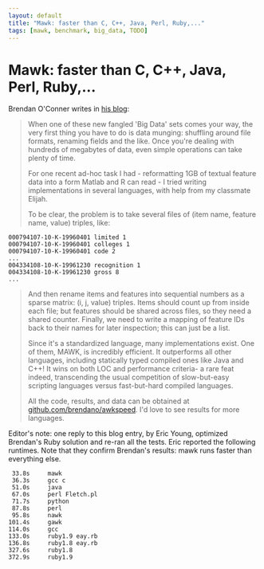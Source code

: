 ```yaml
---
layout: default
title: "Mawk: faster than C, C++, Java, Perl, Ruby,..."
tags: [mawk, benchmark, big_data, TODO]
---
```


Mawk: faster than C, C++, Java, Perl, Ruby,...
==============================================

Brendan O'Conner writes in [his blog][link01]:

> When one of these new fangled 'Big Data' sets comes your way, the
> very first thing you have to do is data munging: shuffling around file
> formats, renaming fields and the like. Once you're dealing with hundreds
> of megabytes of data, even simple operations can take plenty of time.
>
> For one recent ad-hoc task I had -  reformatting 1GB of textual feature
> data into a form Matlab and R can read - I tried writing implementations
> in several languages, with help from my classmate Elijah.
>
> To be clear,  the problem is to take several files of (item name,
> feature name, value) triples, like:

	000794107-10-K-19960401 limited 1
	000794107-10-K-19960401 colleges 1
	000794107-10-K-19960401 code 2
	...
	004334108-10-K-19961230 recognition 1
	004334108-10-K-19961230 gross 8
	...

> And then rename items and features into sequential numbers as a sparse
> matrix: (i, j, value) triples. Items should count up from inside each
> file; but features should be shared across files, so they need a shared
> counter. Finally, we need to write a mapping of feature IDs back to
> their names for later inspection; this can just be a list.
>
> Since it's a standardized language, many implementations exist. One of
> them, MAWK, is incredibly efficient. It outperforms all other languages,
> including statically typed compiled ones like Java and C++! It wins on
> both LOC and performance criteria- a rare feat indeed, transcending
> the usual competition of slow-but-easy scripting languages versus
> fast-but-hard compiled languages.
>
> All the code, results, and data can be obtained at
> [github.com/brendano/awkspeed][link02]. I'd love to see results for
> more languages.

Editor's note: one reply to this blog entry, by Eric Young, optimized
Brendan's Ruby solution  and re-ran all the tests. Eric reported the
following runtimes.  Note that they confirm Brendan's results: mawk runs
faster than everything else.

	 33.8s     mawk
	 36.3s     gcc c
	 51.0s     java
	 67.0s     perl Fletch.pl
	 71.7s     python
	 87.8s     perl
	 95.8s     nawk
	101.4s     gawk
	114.0s     gcc
	133.0s     ruby1.9 eay.rb
	136.8s     ruby1.8 eay.rb
	327.6s     ruby1.8
	372.9s     ruby1.9

[link01]: http://anyall.org/blog/2009/09/dont-mawk-awk-the-fastest-and-most-elegant-big-data-munging-language/
[link02]: http://github.com/brendano/awkspeed
